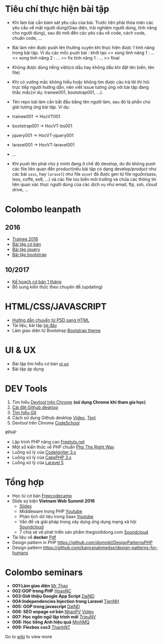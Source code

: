 # Tiêu chí thực hiện bài tập

- Khi làm bài cần bám sát yêu cầu của bài. Trước tiên phải thỏa mãn các yêu cầu về mặt người dùng(Giao diện, trải nghiệm người dùng, tính năng cho người dùng), sau đó mới đến các yêu cầu về code, cách code, chuẩn code, ...
- Bài làm nên được push lên thường xuyên khi thực hiện được 1 tính năng trong bài tập. Ví dụ các mốc push bài : khởi tạo >> xong tính năng 1 : ... >> xong tính năng 2 : ... >> fix tính năng 1 : ... >> final
- Không được dùng tiếng việt(có dấu hay không dấu khi đặt tên biến, tên file)
- Khi có vướng mắc không hiểu hoặc không tìm được câu trả lời thì hỏi trực tiếp người hướng dẫn, nên viết issue tương ứng với bài tập đang thắc mắc(ví dụ:  trainee001, bootstrap001, ...).
- Tên repo bài làm cần bắt đầu bằng tên người làm, sau đó là phần chú giải tương ứng bài tập. Ví dụ:

 - trainee001 -> HocVT001
 - bootstrap001 -> HocVT-bs001
 - jquery001 -> HocVT-jquery001
 - laravel001 -> HocVT-laravel001
 - ...
 
- Khi push lên phải chú ý mình đang ở chế độ develop, do đó không push các file liên quan đến product(nếu bài tập có dạng develop/product như các bài `sass`, hay `laravel`) như file `asset` đã được gen từ file nguồn(sass, less, coffe, es6, ...) và các file lưu biến môi trường và chứa các thông tin liên quan xác thực người dùng của các dịch vụ như email, ftp, ssh, cloud drive, ...

# Colombo leanpath

## 2016
+ [Trainee 2016](training-2016.md)
+ [Bài tập cơ bản](https://github.com/colombo-trainee?q=trainee)
+ [Bài tập jquery](https://github.com/colombo-trainee?q=jquery)
+ [Bài tập bootstrap](https://github.com/colombo-trainee?q=bootstrap)

## 10/2017
+ [Kế hoạch cơ bản 1 tháng](https://github.com/colombo-trainee/help/blob/master/1m%20schedule.md)
+ Bổ sung kiến thức theo chuyên đề.(updating)

# HTML/CSS/JAVASCRIPT

+ [Hướng dẫn chuyển từ PSD sang HTML](https://www.izwebz.com/search/?q=PSD+sang+HTML&cx=014821440840817908112%3Atm2aqsqxgka&cof=FORID%3A10&ie=UTF-8&filter=0&siteurl=)
+ Tài liệu, bài tập [tại đây](https://github.com/colombo-trainee/help/tree/master/Web%20Frontend)
+ Làm giao diện từ Bootstrap [Bootstrap theme](https://github.com/colombo-trainee/help/blob/master/articles/customize_bootstrap.md)

# UI & UX

+ Bài tập tìm hiểu cơ bản [ui ux](https://github.com/colombo-trainee/ui_ux)
+ Bài tập áp dụng

# DEV Tools

1. Tìm hiểu [Devtool trên Chrome](https://www.codeschool.com/courses/discover-devtools) **(sử dụng Chrome khi tham gia học)**
2. [Cài đặt Github desktop](https://desktop.github.com)
3. [Tìm hiểu Git](https://git-scm.com/book/vi/v1/Bắt-Đầu-Cơ-Bản-về-Git)
4. Cách sử dụng Github desktop [Video](https://www.youtube.com/watch?v=bdqnubR3P1Y), [Text](http://o7planning.org/web/fe/default/vi/document/70398/huong-dan-su-dung-github-voi-github-desktop)
5. Devtool trên Chrome [CodeSchool](https://www.codeschool.com/courses/discover-devtools)

#PHP

+ Lập trình PHP nâng cao [Freetuts.net](http://freetuts.net/hoc-php/hoc-lap-trinh-php-nang-cao)
+ Một số kiến thức về PHP chuẩn [Php The Right Way](http://www.phptherightway.com)
+ Luồng xử lý của [CodeIgniter 3.x](http://www.codeigniter.com/user_guide/overview/appflow.html#application-flow-chart)
+ Luồng xử lý của [CakePHP 3.x](http://book.cakephp.org/3.0/en/intro.html#cakephp-request-cycle)
+ Luồng xử lý của [Laravel 5](http://laravel-recipes.com/recipes/52/understanding-the-request-lifecycle)

# Tổng hợp

+ Học từ cơ bản [Freecodecamp](http://www.freecodecamp.com)
+ Slide sự kiện **Vietnam Web Summit 2016** 
  + [Slides](vws2016)
  + Middleware trong PHP [Youtube](https://www.youtube.com/watch?v=nQ4sIqoEiOI)
  + Phân tích dữ liệu trong Saas [Youtube](https://www.youtube.com/watch?v=RH2km1WrVw4)
  + Vấn đề và giải pháp trong xây dựng ứng dụng mạng xã hội [Soundcloud](https://soundcloud.com/vu-thai-hoc/van-de-va-giai-phap-xay-dung-mang-xa-hoi-co-kha-nang-mo-rong)
  + 7 chia sẻ về phát triển sản phẩm thegioididong.com [Soundcloud](https://soundcloud.com/vu-thai-hoc/7-chia-se-ve-phat-trien-san-pham-the-gioi-di-dong)
+ Tài liệu về **docker** [Pdf](docker)
+ Design pattern in PHP https://github.com/domnikl/DesignPatternsPHP
+ Design pattern https://github.com/kamranahmedse/design-patterns-for-humans
# Colombo seminars

+ **001:Làm giao diện** [Mr Thạo](seminars/001-lam-giao-dien.md)
+ **002:OOP trong PHP** [HoanNC](seminars/002-OOP-trong-PHP.md)
+ **003:Giới thiệu Google App Script** [DaiND](seminars/003-daind_google_app_script.md)
+ **004:Independencies Injection trong Laravel** [TienNH](seminars/004-tiennh_dependencies_injection.md)
+ **005: OOP trong javascript** [DaiND](seminars/005-oop-javascript.md)
+ **006: SEO onpage cơ bản** [NhanPV](seminars/006-SEO-Onpage-co-ban.pptx) [Video](https://www.youtube.com/watch?v=xrOfuFq8RzM)
+ **007: Học ngôn ngữ lập trình mới** [TrieuNV](seminars/007-new-program-languge.pptx)
+ **008: Học tiếng Anh hiệu quả** [MinhMQ](seminars/008-English.pdf)
+ **009: Flexbox css3** [ThanhNT](seminars/009-flexbox-css3.ppt)

Go to [wiki](https://github.com/colombo-trainee/help/wiki) to view more
